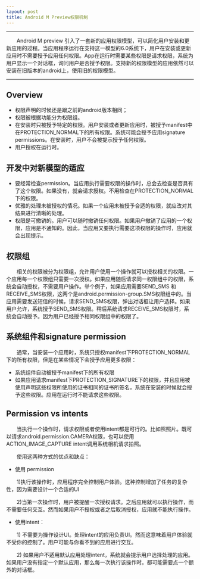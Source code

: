```yaml
---
layout: post
title: Android M Preview权限机制
---
```


***  
　　Android M preview 引入了一套新的应用权限模型，可以简化用户安装和更新应用的过程。当应用程序运行在支持这一模型的6.0系统下，用户在安装或更新应用时不需要授予应用任何权限。App在运行时需要某些权限是请求权限，系统为用户显示一个对话框，询问用户是否授予权限。支持新的权限模型的应用依然可以安装在旧版本的android上，使用旧的权限模型。
***
## Overview

* 权限声明的时候还是跟之前的android版本相同；
* 权限被根据功能分为权限组。
* 在安装时只被授予特定的权限。用户安装或者更新应用时，被授予manifest中在PROTECTION_NORMAL下的所有权限。系统可能会授予应用signature permissions。在安装时，用户不会被提示授予任何权限。
* 用户授权在运行时。

## 开发中对新模型的适应
* 要经常检查permission。当应用执行需要权限的操作时，总会去检查是否具有了这个权限。如果没有，就会请求授权。不用检查在PROTECTION_NORMAL下的权限。
* 优雅的处理未被授权的情况。如果一个应用未被授予合适的权限，就应改对其结果进行清晰的处理。
* 权限是可撤销的。用户可以随时撤销任何权限。如果用户撤销了应用的一个权限，应用是不通知的。因此，当应用又要执行需要这项权限的操作时，应用就会出现提示。

## 权限组

　　相关的权限被分为权限组，允许用户使用一个操作就可以授权相关的权限。一个应用每一个权限组只需要一次授权。如果应用随后请求同一权限组中的权限，系统会自动授权，不需要用户操作。举个例子，如果应用需要SEND_SMS 和 RECEIVE_SMS权限，这两个是android.permission-group.SMS权限组中的。当应用需要发送短信的时候，请求SEND_SMS权限，弹出对话框让用户选择。如果用户允许，系统授予SEND_SMS权限。稍后系统请求RECEIVE_SMS权限时，系统会自动授予。因为用户已经授予相同权限组中的权限了。

## 系统组件和signature permission
　　通常，当安装一个应用时，系统只授权manifest下PROTECTION_NORMAL下的所有权限，但是在某些情况下会授予应用更多权限：

* 系统组件自动被授予manifest下的所有权限
* 如果应用请求manifest下PROTECTION_SIGNATURE下的权限，并且应用被使用声明这些权限所使用的证书相同的证书所签名，系统在安装的时候就会授予这些权限。应用在运行时不能请求这些权限。

## Permission vs intents

　　当执行一个操作时，请求权限或者使用intent都是可行的。比如照照片。既可以请求android.permission.CAMERA权限，也可以使用ACTION_IMAGE_CAPTURE intent调用系统相机请求拍照。

　　使用这两种方式的优点和缺点：

* 使用 permission

　　1)执行该操作时，应用程序完全控制用户体验。这种控制增加了任务的复杂性，因为需要设计一个合适的UI

　　2)当第一次操作时，用户被提醒一次授权请求。之后应用就可以执行操作，而不需要任何交互。然而如果用户不授权或者之后取消授权，应用就不能执行操作。

* 使用intent：

　　1) 不需要为操作设计UI。处理intent的应用负责UI。然而这意味着用户体验就不受你的控制了。用户可能与你看不到的应用进行交互。

　　2) 如果用户不适用默认应用处理intent，系统就会提示用户选择处理的应用。如果用户没有指定一个默认应用，那么每一次执行该操作时。都可能需要点一个额外的对话框。

